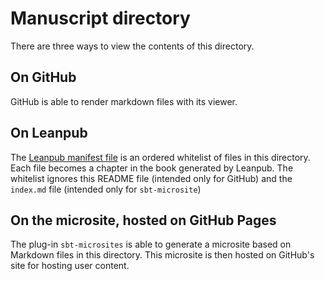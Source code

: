 # Manuscript directory

There are three ways to view the contents of this directory.

## On GitHub

GitHub is able to render markdown files with its viewer.

## On Leanpub

The [Leanpub manifest file](Book.txt) is an ordered whitelist of files in this directory. Each file becomes a chapter in the book generated by Leanpub. The whitelist ignores this README file (intended only for GitHub) and the `index.md` file (intended only for `sbt-microsite`)

## On the microsite, hosted on GitHub Pages

The plug-in `sbt-microsites` is able to generate a microsite based on Markdown files in this directory. This microsite is then hosted on GitHub's site for hosting user content.
